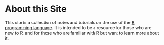 # About this Site

This site is a collection of notes and tutorials on the use of the [R programming language](http://www.r-project.org/). It is intended to be a resource for those who are new to R, and for those who are familiar with R but want to learn more about it.